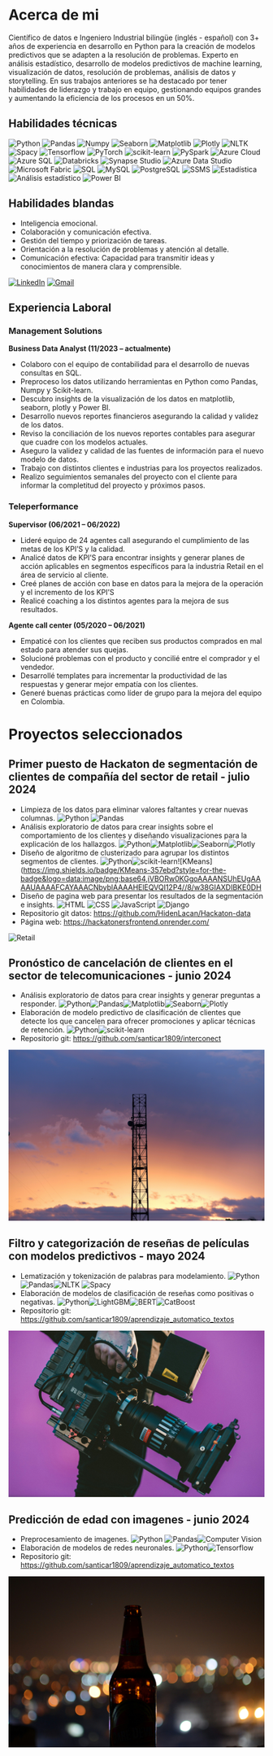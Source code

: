# Acerca de mi

Científico de datos e Ingeniero Industrial bilingüe (inglés - español) con 3+ años de experiencia en desarrollo en Python para la creación de modelos predictivos que se adapten a la resolución de problemas. Experto en análisis estadístico, desarrollo de modelos predictivos de machine learning, visualización de datos, resolución de problemas, análisis de datos y storytelling. En sus trabajos anteriores se ha destacado por tener habilidades de liderazgo y trabajo en equipo, gestionando equipos grandes y aumentando la eficiencia de los procesos en un 50%.

## Habilidades técnicas

![Python](https://img.shields.io/badge/python-357ebd?style=for-the-badge&logo=python&logoColor=white)
![Pandas](https://img.shields.io/badge/pandas-%23357ebd.svg?style=for-the-badge&logo=pandas&logoColor=white)
![Numpy](https://img.shields.io/badge/numpy-%23357ebd.svg?style=for-the-badge&logo=numpy&logoColor=white)
![Seaborn](https://img.shields.io/badge/Seaborn-357ebd?style=for-the-badge)
![Matplotlib](https://img.shields.io/badge/Matplotlib-357ebd?style=for-the-badge)
![Plotly](https://img.shields.io/badge/Plotly-357ebd?style=for-the-badge)
![NLTK](https://img.shields.io/badge/NLTK-357ebd?style=for-the-badge)
![Spacy](https://img.shields.io/badge/Spacy-357ebd?style=for-the-badge)
![Tensorflow](https://img.shields.io/badge/Tensorflow-%23357ebd.svg?style=for-the-badge&logo=tensorflow&logoColor=white)
![PyTorch](https://img.shields.io/badge/PyTorch-%23357ebd.svg?style=for-the-badge&logo=pytorch&logoColor=white)
![scikit-learn](https://img.shields.io/badge/scikit--learn-%23357ebd.svg?style=for-the-badge&logo=scikit-learn&logoColor=white)
![PySpark](https://img.shields.io/badge/PySpark-%23357ebd.svg?style=for-the-badge)
![Azure Cloud](https://img.shields.io/badge/Azure_Cloud-%23357ebd.svg?style=for-the-badge)
![Azure SQL](https://img.shields.io/badge/Azure_SQL-%23357ebd.svg?style=for-the-badge)
![Databricks](https://img.shields.io/badge/Databricks-%23357ebd.svg?style=for-the-badge)
![Synapse Studio](https://img.shields.io/badge/Synapse_Studio-%23357ebd.svg?style=for-the-badge)
![Azure Data Studio](https://img.shields.io/badge/Azure_Data_Studio-%23357ebd.svg?style=for-the-badge)
![Microsoft Fabric](https://img.shields.io/badge/Microsoft_Fabric-%23357ebd.svg?style=for-the-badge)
![SQL](https://img.shields.io/badge/SQL-%23357ebd.svg?style=for-the-badge)
![MySQL](https://img.shields.io/badge/MySQL-%23357ebd.svg?style=for-the-badge&logo=mysql&logoColor=white)
![PostgreSQL](https://img.shields.io/badge/PostgreSQL-%23357ebd.svg?style=for-the-badge&logo=postgresql&logoColor=white)
![SSMS](https://img.shields.io/badge/SSMS-%23357ebd.svg?style=for-the-badge)
![Estadística](https://img.shields.io/badge/Estad%C3%ADstica-%23357ebd.svg?style=for-the-badge)
![Análisis estadístico](https://img.shields.io/badge/An%C3%A1lisis_Estad%C3%ADstico-%23357ebd.svg?style=for-the-badge)
![Power BI](https://img.shields.io/badge/Power_BI-FFBE00?style=for-the-badge&logo=power-bi&logoColor=white)

## Habilidades blandas

- Inteligencia emocional.
- Colaboración y comunicación efectiva.
- Gestión del tiempo y priorización de tareas.
- Orientación a la resolución de problemas y atención al detalle.
- Comunicación efectiva: Capacidad para transmitir ideas y conocimientos de manera clara y comprensible.

[![LinkedIn](https://img.shields.io/badge/LinkedIn-0077B5?style=for-the-badge&logo=linkedin&logoColor=white)](https://www.linkedin.com/in/santiago-cardenas18/)
[![Gmail](https://img.shields.io/badge/Gmail-D14836?style=for-the-badge&logo=gmail&logoColor=white)](mailto:santicar1809@gmail.com)

## Experiencia Laboral

### Management Solutions

**Business Data Analyst (11/2023 – actualmente)**

- Colaboro con el equipo de contabilidad para el desarrollo de nuevas consultas en SQL.
- Preproceso los datos utilizando herramientas en Python como Pandas, Numpy y Scikit-learn.
- Descubro insights de la visualización de los datos en matplotlib, seaborn, plotly y Power BI.
- Desarrollo nuevos reportes financieros asegurando la calidad y validez de los datos.
- Reviso la conciliación de los nuevos reportes contables para asegurar que cuadre con los modelos actuales.
- Aseguro la validez y calidad de las fuentes de información para el nuevo modelo de datos.
- Trabajo con distintos clientes e industrias para los proyectos realizados.
- Realizo seguimientos semanales del proyecto con el cliente para informar la completitud del proyecto y próximos pasos.

### Teleperformance

**Supervisor (06/2021 – 06/2022)**

- Lideré equipo de 24 agentes call asegurando el cumplimiento de las metas de los KPI’S y la calidad.
- Analicé datos de KPI’S para encontrar insights y generar planes de acción aplicables en segmentos específicos para la industria Retail en el área de servicio al cliente.
- Creé planes de acción con base en datos para la mejora de la operación y el incremento de los KPI’S
- Realicé coaching a los distintos agentes para la mejora de sus resultados.

**Agente call center (05/2020 – 06/2021)**

- Empaticé con los clientes que reciben sus productos comprados en mal estado para atender sus quejas.
- Solucioné problemas con el producto y concilié entre el comprador y el vendedor.
- Desarrollé templates para incrementar la productividad de las respuestas y generar mejor empatía con los clientes.
- Generé buenas prácticas como líder de grupo para la mejora del equipo en Colombia.

# Proyectos seleccionados

## Primer puesto de Hackaton de segmentación de clientes de compañía del sector de retail - julio 2024

- Limpieza de los datos para eliminar valores faltantes y crear nuevas columnas. ![Python](https://img.shields.io/badge/python-357ebd?style=for-the-badge&logo=python&logoColor=white) ![Pandas](https://img.shields.io/badge/pandas-%23357ebd.svg?style=for-the-badge&logo=pandas&logoColor=white)
- Análisis exploratorio de datos para crear insights sobre el comportamiento de los clientes y diseñando visualizaciones para la explicación de los hallazgos. ![Python](https://img.shields.io/badge/python-357ebd?style=for-the-badge&logo=python&logoColor=white)![Matplotlib](https://img.shields.io/badge/Matplotlib-357ebd?style=for-the-badge)![Seaborn](https://img.shields.io/badge/Seaborn-357ebd?style=for-the-badge)![Plotly](https://img.shields.io/badge/Plotly-357ebd?style=for-the-badge)
- Diseño de algoritmo de clusterizado para agrupar los distintos segmentos de clientes. ![Python](https://img.shields.io/badge/python-357ebd?style=for-the-badge&logo=python&logoColor=white)![scikit-learn](https://img.shields.io/badge/scikit--learn-%23357ebd.svg?style=for-the-badge&logo=scikit-learn&logoColor=white)![KMeans](https://img.shields.io/badge/KMeans-357ebd?style=for-the-badge&logo=data:image/png;base64,iVBORw0KGgoAAAANSUhEUgAAAAUAAAAFCAYAAACNbyblAAAAHElEQVQI12P4//8/w38GIAXDIBKE0DH
- Diseño de pagina web para presentar los resultados de la segmentación e insights. ![HTML](https://img.shields.io/badge/HTML5-E34F26?style=for-the-badge&logo=html5&logoColor=white)
![CSS](https://img.shields.io/badge/CSS3-1572B6?style=for-the-badge&logo=css3&logoColor=white)
![JavaScript](https://img.shields.io/badge/JavaScript-F7DF1E?style=for-the-badge&logo=javascript&logoColor=black)
![Django](https://img.shields.io/badge/Django-092E20?style=for-the-badge&logo=django&logoColor=white)
- Repositorio git datos: https://github.com/HidenLacan/Hackaton-data
- Página web: https://hackatonersfrontend.onrender.com/

![Retail](/assets/img/retail.jpeg)

## Pronóstico de cancelación de clientes en el sector de telecomunicaciones - junio 2024

- Análisis exploratorio de datos para crear insights y generar preguntas a responder. ![Python](https://img.shields.io/badge/python-357ebd?style=for-the-badge&logo=python&logoColor=white)![Pandas](https://img.shields.io/badge/pandas-%23357ebd.svg?style=for-the-badge&logo=pandas&logoColor=white)![Matplotlib](https://img.shields.io/badge/Matplotlib-357ebd?style=for-the-badge)![Seaborn](https://img.shields.io/badge/Seaborn-357ebd?style=for-the-badge)![Plotly](https://img.shields.io/badge/Plotly-357ebd?style=for-the-badge)
- Elaboración de modelo predictivo de clasificación de clientes que detecte los que cancelen para ofrecer promociones y aplicar técnicas de retención. ![Python](https://img.shields.io/badge/python-357ebd?style=for-the-badge&logo=python&logoColor=white)![scikit-learn](https://img.shields.io/badge/scikit--learn-%23357ebd.svg?style=for-the-badge&logo=scikit-learn&logoColor=white)
- Repositorio git: https://github.com/santicar1809/interconect

![Churn](/assets/img/churn.jpeg)

## Filtro y categorización de reseñas de películas con modelos predictivos - mayo 2024

- Lematización y tokenización de palabras para modelamiento. ![Python](https://img.shields.io/badge/python-357ebd?style=for-the-badge&logo=python&logoColor=white)
![Pandas](https://img.shields.io/badge/pandas-%23357ebd.svg?style=for-the-badge&logo=pandas&logoColor=white)![NLTK](https://img.shields.io/badge/NLTK-357ebd?style=for-the-badge)
![Spacy](https://img.shields.io/badge/Spacy-357ebd?style=for-the-badge)
- Elaboración de modelos de clasificación de reseñas como positivas o negativas. ![Python](https://img.shields.io/badge/python-357ebd?style=for-the-badge&logo=python&logoColor=white)![LightGBM](https://img.shields.io/badge/LightGBM-green?logo=data:image/svg+xml;base64,<LOGO_BASE64>)![BERT](https://img.shields.io/badge/BERT-blue?logo=data:image/svg+xml;base64,<LOGO_BASE64>)![CatBoost](https://img.shields.io/badge/CatBoost-orange?logo=data:image/svg+xml;base64,<LOGO_BASE64>)
- Repositorio git: https://github.com/santicar1809/aprendizaje_automatico_textos

![NLP](/assets/img/nlp.jpeg)

## Predicción de edad con imagenes - junio 2024

- Preprocesamiento de imagenes. ![Python](https://img.shields.io/badge/python-357ebd?style=for-the-badge&logo=python&logoColor=white)
![Pandas](https://img.shields.io/badge/pandas-%23357ebd.svg?style=for-the-badge&logo=pandas&logoColor=white)![Computer Vision](https://img.shields.io/badge/Computer%20Vision-CV-blue?logo=opencv&logoColor=white)
- Elaboración de modelos de redes neuronales. ![Python](https://img.shields.io/badge/python-357ebd?style=for-the-badge&logo=python&logoColor=white)![Tensorflow](https://img.shields.io/badge/Tensorflow-%23357ebd.svg?style=for-the-badge&logo=tensorflow&logoColor=white)
- Repositorio git: https://github.com/santicar1809/aprendizaje_automatico_textos

![CV](/assets/img/cv.jpeg)
